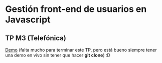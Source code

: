 # Gestión front-end de usuarios en Javascript
## TP M3 (Telefónica)

[Demo](https://chiqui1234.github.io/tp-telefonica-jquery-diseno/) (falta mucho para terminar este TP, pero está bueno siempre tener una demo en vivo sin tener que hacer **git clone**) :D
